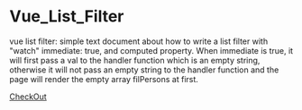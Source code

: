 # Vue_List_Filter
vue list filter: simple text document about how to write a list filter with "watch" immediate: true, and computed property.
When immediate is true, it will first pass a val to the handler function which is an empty string, otherwise it will not pass an empty string to the handler function and the page will render the empty array filPersons at first.


[CheckOut](http://xxiaotong.site/Vue_List_Test/)
